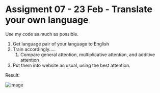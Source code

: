 # Assigment 07 - 23 Feb - Translate your own language

Use my code as much as possible.

1. Get language pair of your language to English
2. Train accordingly.....
    1. Compare general attention, multiplicative attention, and additive attention
3. Put them into website as usual, using the best attention.

Result: 

![image](https://user-images.githubusercontent.com/74288640/223370254-9491e698-d537-4432-a25b-48e245d4e11e.png)





